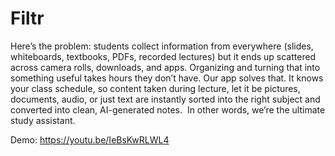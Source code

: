 # Filtr

Here’s the problem: students collect information from everywhere (slides, whiteboards, textbooks, PDFs, recorded lectures) but it ends up scattered across camera rolls, downloads, and apps. Organizing and turning that into something useful takes hours they don’t have. Our app solves that. It knows your class schedule, so content taken during lecture, let it be pictures, documents, audio, or just text are instantly sorted into the right subject and converted into clean, AI-generated notes.  In other words, we’re the ultimate study assistant. 



Demo: https://youtu.be/IeBsKwRLWL4
